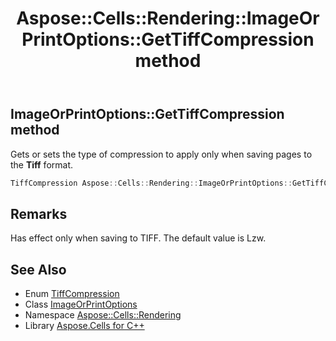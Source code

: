 ﻿---
title: Aspose::Cells::Rendering::ImageOrPrintOptions::GetTiffCompression method
linktitle: GetTiffCompression
second_title: Aspose.Cells for C++ API Reference
description: 'Aspose::Cells::Rendering::ImageOrPrintOptions::GetTiffCompression method. Gets or sets the type of compression to apply only when saving pages to the Tiff format in C++.'
type: docs
weight: 1200
url: /cpp/aspose.cells.rendering/imageorprintoptions/gettiffcompression/
---
## ImageOrPrintOptions::GetTiffCompression method


Gets or sets the type of compression to apply only when saving pages to the **Tiff** format.

```cpp
TiffCompression Aspose::Cells::Rendering::ImageOrPrintOptions::GetTiffCompression()
```

## Remarks


Has effect only when saving to TIFF. The default value is Lzw. 
## See Also

* Enum [TiffCompression](../../tiffcompression/)
* Class [ImageOrPrintOptions](../)
* Namespace [Aspose::Cells::Rendering](../../)
* Library [Aspose.Cells for C++](../../../)
